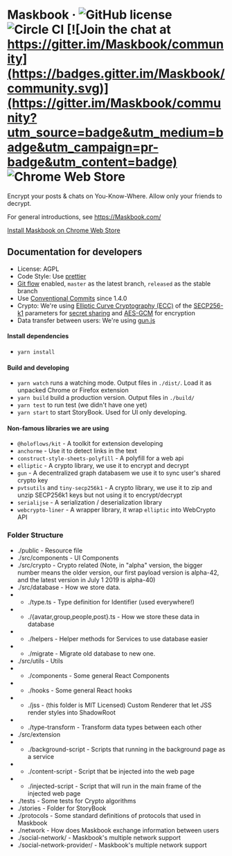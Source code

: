 # Maskbook &middot; ![GitHub license](https://img.shields.io/badge/license-AGPL-blue.svg?style=flat-square) ![Circle CI](https://img.shields.io/circleci/project/github/DimensionDev/Maskbook.svg?style=flat-square&logo=circleci) [![Join the chat at https://gitter.im/Maskbook/community](https://badges.gitter.im/Maskbook/community.svg)](https://gitter.im/Maskbook/community?utm_source=badge&utm_medium=badge&utm_campaign=pr-badge&utm_content=badge) ![Chrome Web Store](https://img.shields.io/chrome-web-store/v/jkoeaghipilijlahjplgbfiocjhldnap.svg?logo=Maskbook&logoColor=%231c68f3&style=flat-square)

Encrypt your posts & chats on You-Know-Where. Allow only your friends to decrypt.

For general introductions, see https://Maskbook.com/

[Install Maskbook on Chrome Web Store](https://chrome.google.com/webstore/detail/maskbook/jkoeaghipilijlahjplgbfiocjhldnap/)

## Documentation for developers

-   License: AGPL
-   Code Style: Use [prettier](https://github.com/prettier/prettier)
-   [Git flow](https://github.com/nvie/gitflow) enabled, `master` as the latest branch, `released` as the stable branch
-   Use [Conventional Commits](https://www.conventionalcommits.org/) since 1.4.0
-   Crypto: We're using [Elliptic Curve Cryptography (ECC)](https://en.wikipedia.org/wiki/ECC) of the [SECP256-k1](https://en.bitcoin.it/wiki/Secp256k1) parameters for [secret sharing](https://en.wikipedia.org/wiki/Elliptic-curve_Diffie–Hellman) and [AES-GCM](https://en.wikipedia.org/wiki/Galois/Counter_Mode) for encryption
-   Data transfer between users: We're using [gun.js](https://gun.eco)

#### Install dependencies

-   `yarn install`

#### Build and developing

-   `yarn watch` runs a watching mode. Output files in `./dist/`. Load it as unpacked Chrome or Firefox extension
-   `yarn build` build a production version. Output files in `./build/`
-   `yarn test` to run test (we didn't have one yet)
-   `yarn start` to start StoryBook. Used for UI only developing.

#### Non-famous libraries we are using

-   `@holoflows/kit` - A toolkit for extension developing
-   `anchorme` - Use it to detect links in the text
-   `construct-style-sheets-polyfill` - A polyfill for a web api
-   `elliptic` - A crypto library, we use it to encrypt and decrypt
-   `gun` - A decentralized graph databasem we use it to sync user's shared crypto key
-   `pvtsutils` and `tiny-secp256k1` - A crypto library, we use it to zip and unzip SECP256k1 keys but not using it to encrypt/decrypt
-   `serialijse` - A serialization / deserialization library
-   `webcrypto-liner` - A wrapper library, it wrap `elliptic` into WebCrypto API

### Folder Structure

-   ./public - Resource file
-   ./src/components - UI Components
-   ./src/crypto - Crypto related (Note, in "alpha" version, the bigger number means the older version, our first payload version is alpha-42, and the latest version in July 1 2019 is alpha-40)
-   ./src/database - How we store data.
-   -   ./type.ts - Type definition for Identifier (used everywhere!)
-   -   ./{avatar,group,people,post}.ts - How we store these data in database
-   -   ./helpers - Helper methods for Services to use database easier
-   -   ./migrate - Migrate old database to new one.
-   ./src/utils - Utils
-   -   ./components - Some general React Components
-   -   ./hooks - Some general React hooks
-   -   ./jss - (this folder is MIT Licensed) Custom Renderer that let JSS render styles into ShadowRoot
-   -   ./type-transform - Transform data types between each other
-   ./src/extension
-   -   ./background-script - Scripts that running in the background page as a service
-   -   ./content-script - Script that be injected into the web page
-   -   ./injected-script - Script that will run in the main frame of the injected web page
-   ./tests - Some tests for Crypto algorithms
-   ./stories - Folder for StoryBook
-   ./protocols - Some standard definitions of protocols that used in Maskbook
-   ./network - How does Maskbook exchange information between users
-   ./social-network/ - Maskbook's multiple network support
-   ./social-network-provider/ - Maskbook's multiple network support
